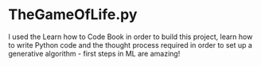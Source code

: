 # TheGameOfLife.py

I used the Learn how to Code Book in order to build this project, learn how to write Python code and the thought process required in order to set up a generative algorithm - first steps in ML are amazing!
